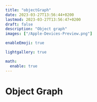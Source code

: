```yaml
---
title: "objectGraph"
date: 2023-03-27T13:56:44+0200
lastmod: 2023-03-27T13:56:47+0200
draft: false
description: "Object graph"
images: ["/Apple-Devices-Preview.png"]

enableEmoji: true

lightgallery: true

math:
  enable: true
---
```

# Object Graph